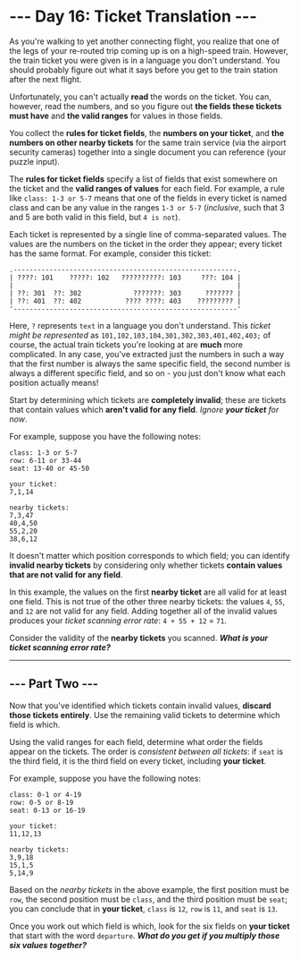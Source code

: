 # --- Day 16: Ticket Translation ---
As you're walking to yet another connecting flight, you realize that one of the legs of your re-routed trip coming up is on a high-speed train. However, the train ticket you were given is in a language you don't understand. You should probably figure out what it says before you get to the train station after the next flight.

Unfortunately, you can't actually **read** the words on the ticket. You can, however, read the numbers, and so you figure out **the fields these tickets must have** and **the valid ranges** for values in those fields.

You collect the **rules for ticket fields**, the **numbers on your ticket**, and **the numbers on other nearby tickets** for the same train service (via the airport security cameras) together into a single document you can reference (your puzzle input).

The **rules for ticket fields** specify a list of fields that exist somewhere on the ticket and the **valid ranges of values** for each field. For example, a rule like `class: 1-3 or 5-7` means that one of the fields in every ticket is named class and can be any value in the ranges `1-3 or 5-7` (*inclusive*, such that 3 and 5 are both valid in this field, but `4 is not`).

Each ticket is represented by a single line of comma-separated values. The values are the numbers on the ticket in the order they appear; every ticket has the same format. For example, consider this ticket:

```
.--------------------------------------------------------.
| ????: 101    ?????: 102   ??????????: 103     ???: 104 |
|                                                        |
| ??: 301  ??: 302             ???????: 303      ??????? |
| ??: 401  ??: 402           ???? ????: 403    ????????? |
'--------------------------------------------------------'
```
Here, `?` represents `text` in a language you don't understand. This *ticket might be represented* as `101,102,103,104,301,302,303,401,402,403;` of course, the actual train tickets you're looking at are **much** more complicated. In any case, you've extracted just the numbers in such a way that the first number is always the same specific field, the second number is always a different specific field, and so on - you just don't know what each position actually means!

Start by determining which tickets are **completely invalid**; these are tickets that contain values which **aren't valid for any field**. *Ignore **your ticket** for now*.

For example, suppose you have the following notes:
```
class: 1-3 or 5-7
row: 6-11 or 33-44
seat: 13-40 or 45-50

your ticket:
7,1,14

nearby tickets:
7,3,47
40,4,50
55,2,20
38,6,12
```
It doesn't matter which position corresponds to which field; you can identify **invalid nearby tickets** by considering only whether tickets **contain values that are not valid for any field**. 

In this example, the values on the first **nearby ticket** are all valid for at least one field. 
This is not true of the other three nearby tickets: the values `4`, `55`, and `12` are not valid for any field. 
Adding together all of the invalid values produces your *ticket scanning error rate*: `4 + 55 + 12` = `71`.

Consider the validity of the **nearby tickets** you scanned. ***What is your ticket scanning error rate?***

----
--- Part Two ---
----

Now that you've identified which tickets contain invalid values, **discard those tickets entirely**. 
Use the remaining valid tickets to determine which field is which.

Using the valid ranges for each field, determine what order the fields appear on the tickets. 
The order is *consistent between all tickets*: if `seat` is the third field, it is the third field on every ticket,
including **your ticket**.

For example, suppose you have the following notes:
```
class: 0-1 or 4-19
row: 0-5 or 8-19
seat: 0-13 or 16-19

your ticket:
11,12,13

nearby tickets:
3,9,18
15,1,5
5,14,9
```

Based on the *nearby tickets* in the above example, the first position must be `row`, the second position must be `class`, 
and the third position must be `seat`; you can conclude that in **your ticket**, `class` is `12`, `row` is `11`, and `seat` is `13`.

Once you work out which field is which, look for the six fields on **your ticket** that start with the word `departure`. 
***What do you get if you multiply those six values together?***